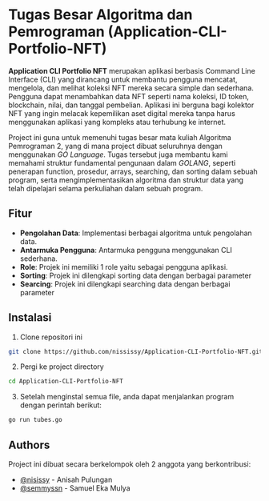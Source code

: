 # Tugas Besar Algoritma dan Pemrograman (Application-CLI-Portfolio-NFT)

**Application CLI Portfolio NFT** merupakan aplikasi berbasis Command Line Interface (CLI) yang dirancang untuk membantu pengguna mencatat, mengelola, dan melihat koleksi NFT mereka secara simple dan sederhana. Pengguna dapat menambahkan data NFT seperti nama koleksi, ID token, blockchain, nilai, dan tanggal pembelian. Aplikasi ini berguna bagi kolektor NFT yang ingin melacak kepemilikan aset digital mereka tanpa harus menggunakan aplikasi yang kompleks atau terhubung ke internet.

Project ini guna untuk memenuhi tugas besar mata kuliah Algoritma Pemrograman 2, yang di mana project dibuat seluruhnya dengan menggunakan *GO Language*. Tugas tersebut juga membantu kami memahami struktur fundamental pengunaan dalam *GOLANG*, seperti penerapan function, prosedur, arrays, searching, dan sorting dalam sebuah program, serta mengimplementasikan algoritma dan struktur data yang telah dipelajari selama perkuliahan dalam sebuah program.

## Fitur
- **Pengolahan Data**: Implementasi berbagai algoritma untuk pengolahan data.
- **Antarmuka Pengguna**: Antarmuka pengguna menggunakan CLI sederhana.
- **Role**: Projek ini memiliki 1 role yaitu sebagai pengguna aplikasi.
- **Sorting**: Projek ini dilengkapi sorting data dengan berbagai parameter
- **Searcing**: Projek ini dilengkapi searching data dengan berbagai parameter


## Instalasi

1. Clone repositori ini
 ```bash
git clone https://github.com/nississy/Application-CLI-Portfolio-NFT.git
 ```
2. Pergi ke project directory

```bash
cd Application-CLI-Portfolio-NFT
```

3. Setelah menginstal semua file, anda dapat menjalankan program dengan perintah berikut:
```bash
go run tubes.go
```

## Authors
Project ini dibuat secara berkelompok oleh 2 anggota yang berkontribusi:

- [@nisissy](https://github.com/nississy) - Anisah Pulungan
- [@semmyssn](https://github.com/semmyssn) - Samuel Eka Mulya
